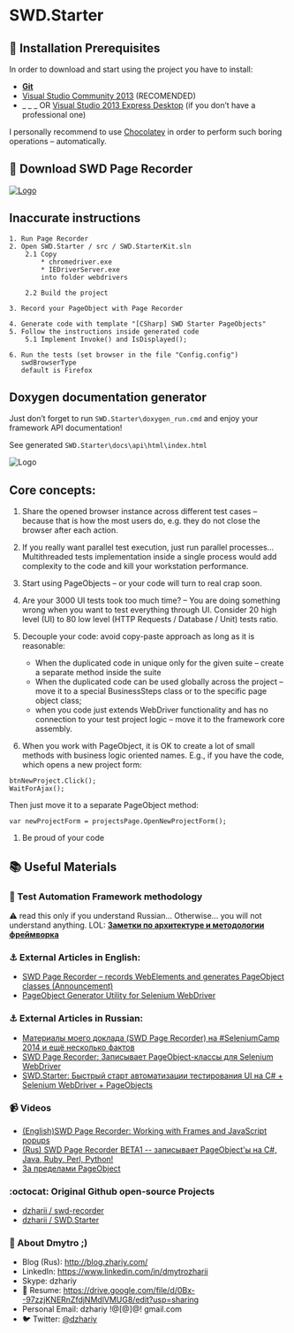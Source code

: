 SWD.Starter
===========

## :apple: Installation Prerequisites 
In order to download and start using the project you have to install:  

* **[Git]( http://git-scm.com/)** 
* [Visual Studio Community 2013](https://www.visualstudio.com/en-us/products/visual-studio-community-vs.aspx) (RECOMENDED)
* _ _ _ OR [Visual Studio 2013 Express Desktop]( http://www.microsoft.com/en-US/download/details.aspx?id=40787) (if you don’t have a professional one) 

I personally recommend to use [Chocolatey]( https://chocolatey.org/) in order to perform such boring operations – automatically.

## :small_red_triangle_down: Download SWD Page Recorder

[![Logo](https://github.com/dzharii/SWD.Starter/raw/master/images/page-recorder.png)](https://github.com/dzharii/swd-recorder/releases)


## Inaccurate instructions

    1. Run Page Recorder
    2. Open SWD.Starter / src / SWD.StarterKit.sln
    	2.1 Copy 
    		* chromedriver.exe
    		* IEDriverServer.exe
    		into folder webdrivers
    	
    	2.2 Build the project

    3. Record your PageObject with Page Recorder
      
    4. Generate code with template "[CSharp] SWD Starter PageObjects"
    5. Follow the instructions inside generated code
    	5.1 Implement Invoke() and IsDisplayed();

    6. Run the tests (set browser in the file "Config.config")
       swdBrowserType
       default is Firefox


## Doxygen documentation generator

Just don’t forget to run `SWD.Starter\doxygen_run.cmd` and enjoy your framework API documentation!  

See generated `SWD.Starter\docs\api\html\index.html`

![Logo](https://github.com/dzharii/SWD.Starter/raw/master/images/doxy.png)

## Core concepts: 

1. Share the opened browser instance across different test cases – because that is how the most users do, e.g. they do not close the browser after each action.  
1. If you really want parallel test execution, just run parallel processes… Multithreaded tests implementation inside a single process would add complexity to the code and kill your workstation performance.  
1. Start using PageObjects – or your code will turn to real crap soon.   
1. Are your 3000 UI tests took too much time? – You are doing something wrong when you want to test everything through UI. Consider 20 high level (UI) to 80 low level (HTTP Requests / Database / Unit) tests ratio.   
1. Decouple your code: avoid copy-paste approach as long as it is reasonable: 
   * When the duplicated code in unique only for the given suite – create a separate method inside the suite
   * When the duplicated code can be used globally across the project – move it to a special BusinessSteps class or to the specific page object class; 
   * when you code just extends WebDriver functionality and has no connection to your test project logic – move it to the framework core assembly. 

1. When you work with PageObject, it is OK to create a lot of small methods with business logic oriented names. E.g., if you have the code, which opens a new project form: 
```
btnNewProject.Click();
WaitForAjax();
```
Then just move it to a separate PageObject method: 
```
var newProjectForm = projectsPage.OpenNewProjectForm();
```
1. Be proud of your code


## :books: Useful Materials

### :blue_book: Test Automation Framework methodology 


:warning: read this only if you understand Russian... Otherwise... you will not understand anything. LOL: **[Заметки по архитектуре и методологии фреймворка](https://github.com/dzharii/SWD.Starter/blob/master/methodology_all_in_one_rus.md)**


### :anchor: External Articles in English:

* [SWD Page Recorder – records WebElements and generates PageObject classes (Announcement)](https://groups.google.com/d/msg/selenium-users/epneoHaOymk/MjjhyoBcUf4J)
* [PageObject Generator Utility for Selenium WebDriver](http://unmesh.me/2013/08/29/pageobject-generator-utility-for-selenium-webdriver/)

### :anchor: External Articles in Russian:

* [Материалы моего доклада (SWD Page Recorder) на #SeleniumCamp 2014 и ещё несколько фактов]( http://blog.zhariy.com/2014/02/swd-page-recorder-seleniumcamp-2014.html)
* [SWD Page Recorder: Записывает PageObject-классы для Selenium WebDriver]( http://habrahabr.ru/post/191802/)
* [SWD.Starter: Быстрый старт автоматизации тестирования UI на C# + Selenium WebDriver + PageObjects]( http://habrahabr.ru/post/208822/)


### :video_camera: Videos

* [(English)SWD Page Recorder: Working with Frames and JavaScript popups]( https://www.youtube.com/watch?v=C4jnX0PF_mc)
* [(Rus) SWD Page Recorder BETA1 -- записывает PageObject'ы на C#, Java, Ruby, Perl, Python!]( https://www.youtube.com/watch?v=4Md_kC4Fdpg)
* [За пределами PageObject](http://blog.zhariy.com/2013/02/atdays-pageobject.html)

### :octocat: Original Github open-source Projects

* [dzharii / swd-recorder](https://github.com/dzharii/swd-recorder)
* [dzharii / SWD.Starter](https://github.com/dzharii/SWD.Starter)

### :mag_right: About Dmytro ;)

* Blog (Rus): http://blog.zhariy.com/
* LinkedIn: https://www.linkedin.com/in/dmytrozharii
* Skype: dzhariy
* :corn: Resume:  https://drive.google.com/file/d/0Bx--97zzjKNERnZfdjNMdlVMUG8/edit?usp=sharing
* Personal Email: dzhariy !@[@]@! gmail.com
* :bird: Twitter: [@dzhariy](https://twitter.com/dzhariy)

